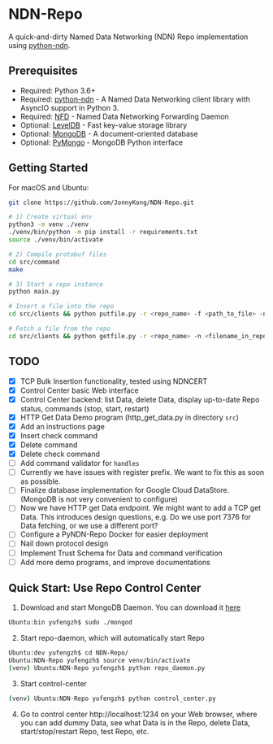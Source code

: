 # NDN-Repo

A quick-and-dirty Named Data Networking (NDN) Repo implementation using [python-ndn](https://github.com/zjkmxy/python-ndn).

## Prerequisites

* Required: Python 3.6+
* Required: [python-ndn](https://github.com/zjkmxy/python-ndn) - A Named Data Networking client library with AsyncIO support in Python 3.
* Required: [NFD](https://github.com/named-data/NFD) - Named Data Networking Forwarding Daemon
* Optional: [LevelDB](https://github.com/google/leveldb) - Fast key-value storage library
* Optional: [MongoDB](https://www.mongodb.com) - A document-oriented database
* Optional: [PyMongo](https://api.mongodb.com/python/current/) - MongoDB Python interface

## Getting Started

For macOS and Ubuntu:

```bash
git clone https://github.com/JonnyKong/NDN-Repo.git

# 1) Create virtual env
python3 -m venv ./venv
./venv/bin/python -m pip install -r requirements.txt
source ./venv/bin/activate

# 2) Compile protobuf files
cd src/command
make

# 3) Start a repo instance
python main.py

# Insert a file into the repo
cd src/clients && python putfile.py -r <repo_name> -f <path_to_file> -n <filename_in_repo>

# Fetch a file from the repo
cd src/clients && python getfile.py -r <repo_name> -n <filename_in_repo>
```

## TODO

- [x] TCP Bulk Insertion functionality, tested using NDNCERT
- [x] Control Center basic Web interface
- [x] Control Center backend: list Data, delete Data, display up-to-date Repo status, commands (stop, start, restart)
- [x] HTTP Get Data Demo program (http_get_data.py in directory `src`)
- [x] Add an instructions page
- [x] Insert check command
- [x] Delete command
- [x] Delete check command
- [ ] Add command validator for `handles`
- [ ] Currently we have issues with register prefix. We want to fix this as soon as possible.
- [ ] Finalize database implementation for Google Cloud DataStore. (MongoDB is not very convenient to configure)
- [ ] Now we have HTTP get Data endpoint. We might want to add a TCP get Data. This introduces design questions, e.g. Do we use port 7376 for Data fetching, or we use a different port?
- [ ] Configure a PyNDN-Repo Docker for easier deployment
- [ ] Nail down protocol design
- [ ] Implement Trust Schema for Data and command verification
- [ ] Add more demo programs, and improve documentations

## Quick Start: Use Repo Control Center

1. Download and start MongoDB Daemon. You can download it [here](https://www.mongodb.com/download-center/community)

```bash
Ubuntu:bin yufengzh$ sudo ./mongod
```

2. Start repo-daemon, which will automatically start Repo

```bash
Ubuntu:dev yufengzh$ cd NDN-Repo/
Ubuntu:NDN-Repo yufengzh$ source venv/bin/activate
(venv) Ubuntu:NDN-Repo yufengzh$ python repo_daemon.py

```

3. Start control-center

```bash
(venv) Ubuntu:NDN-Repo yufengzh$ python control_center.py
```

4. Go to control center http://localhost:1234 on your Web browser, where you can add dummy Data, see what Data is in the Repo, delete Data, start/stop/restart Repo, test Repo, etc.

### 
